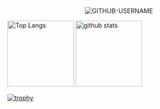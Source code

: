 <p align="center"> <img src="https://komarev.com/ghpvc/?username=ryoum-0930&label=Profile%20views&color=ce9927&style=flat" alt="GITHUB-USERNAME" /> </p>
<p align="left"> 
  <img alt="Top Langs" height="150px" src="https://github-readme-stats.vercel.app/api/top-langs/?username=ryoum-0930&layout=compact&count_private=true&show_icons=true&theme=onedark" />
  <img alt="github stats" height="150px" src="https://github-readme-stats.vercel.app/api?username=ryoum-0930&count_private=true&show_icons=true&show_icons=true&theme=onedark" />
</p>

[![trophy](https://github-profile-trophy.vercel.app/?username=ryoum-0930&theme=onedark&column=7
)](https://github.com/ryo-ma/github-profile-trophy)
